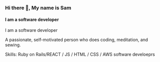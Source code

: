 ### Hi there 👋, My name is Sam
#### I am a software developer
I am a software developer

A passionate, self-motivated person who does coding, meditation, and sewing.

Skills: Ruby on Rails/REACT / JS / HTML / CSS / AWS software develoeprs







<!--
**samkahchiin/samkahchiin** is a ✨ _special_ ✨ repository because its `README.md` (this file) appears on your GitHub profile.

Here are some ideas to get you started:

- 🔭 I’m currently working on ...
- 🌱 I’m currently learning ...
- 👯 I’m looking to collaborate on ...
- 🤔 I’m looking for help with ...
- 💬 Ask me about ...
- 📫 How to reach me: samkahchiin@gmail.com
- 😄 Pronouns: ...
- ⚡ Fun fact: ...
-->
